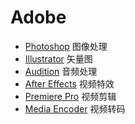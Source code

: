 # Adobe

- [Photoshop](Photoshop.md) 图像处理
- [Illustrator](Illustrator.md) 矢量图
- [Audition](Audition.md) 音频处理
- [After Effects](AfterEffects.md) 视频特效
- [Premiere Pro](PremierePro.md) 视频剪辑
- [Media Encoder](MediaEncoder.md) 视频转码

